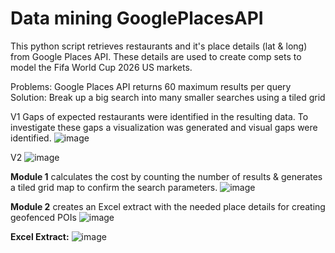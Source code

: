 # Data mining GooglePlacesAPI
This python script retrieves restaurants and it's place details (lat &amp; long) from Google Places API.
These details are used to create comp sets to model the Fifa World Cup 2026 US markets. 

Problems: Google Places API returns 60 maximum results per query
Solution: Break up a big search into many smaller searches using a tiled grid

V1 Gaps of expected restaurants were identified in the resulting data. To investigate these gaps a visualization was generated and visual gaps were identified.
![image](https://github.com/Alex-Zeo/GooglePlacesAPI/assets/6181715/c0cf9cb6-8808-461a-81b6-41be672dc0de)

V2
![image](https://github.com/Alex-Zeo/GooglePlacesAPI/assets/6181715/6627ff21-72b3-4184-b95f-3d6621915e5c)


**Module 1** calculates the cost by counting the number of results & generates a tiled grid map to confirm the search parameters.
![image](https://github.com/Alex-Zeo/GooglePlacesAPI/assets/6181715/cc934fd5-e4f0-41be-8997-012e7dbd3611)


**Module 2** creates an Excel extract with the needed place details for creating geofenced POIs
![image](https://github.com/Alex-Zeo/GooglePlacesAPI/assets/6181715/69fee885-08a4-433e-bc5b-88aa4f7274e2)

**Excel Extract:**
![image](https://github.com/Alex-Zeo/GooglePlacesAPI/assets/6181715/3e117c01-e1f0-4e74-afd4-ad7bc2ee6de8)


